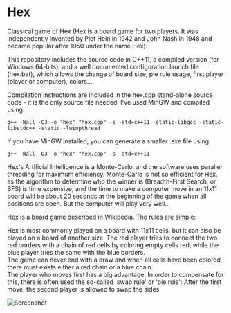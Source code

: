 # Hex
Classical game of Hex
(Hex is a board game for two players. It was independently invented by Piet Hein in 1942 and John Nash in 1948 and became popular after 1950 under the name Hex).

This repository includes the source code in C++11, a compiled version (for Windows 64-bits), and a well documented configuration launch file (hex.bat), which allows the change of board size, pie rule usage, first player (player or computer), colors...

Compilation instructions are included in the hex.cpp stand-alone source code - it is the only source file needed. I've used MinGW and compiled using:

    g++ -Wall -O3 -o "hex" "hex.cpp" -s -std=c++11 -static-libgcc -static-libstdc++ -static -lwinpthread
If you have MinGW installed, you can generate a smaller .exe file using:

    g++ -Wall -O3 -o "hex" "hex.cpp" -s -std=c++11

Hex's Artificial Intelligence is a Monte-Carlo, and the software uses parallel threading for maximum efficiency. Monte-Carlo is not so efficient for Hex, as the algorithm to determine who the winner is (Breadth-First Search, or BFS) is time expensive, and the time to make a computer move in an 11x11 board will be about 20 seconds at the beginning of the game when all positions are open. But the computer will play very well...

Hex is a board game described in [Wikipedia](https://en.wikipedia.org/wiki/Hex_%28board_game%29). The rules are simple:

Hex is most commonly played on a board with 11x11 cells, but it can also be played on a board of another size. The red player tries to connect the two red borders with a chain of red cells by coloring empty cells red, while the blue player tries the same with the blue borders.<br>
The game can never end with a draw and when all cells have been colored, there must exists either a red chain or a blue chain.<br>
The player who moves first has a big advantage. In order to compensate for this, there is often used the so-called 'swap rule' or 'pie rule': After the first move, the second player is allowed to swap the sides.

![Screenshot](https://postimg.org/image/cxzhn5y4n)
